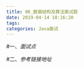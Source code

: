 ```yaml
---
title: 06_数据结构及算法面试题
date: 2019-04-14 18:16:20
tags:
categories: Java面试
---
```


#一、*面试点*

#二、*参考链接地址*